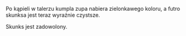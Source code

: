 Po kąpieli w talerzu kumpla zupa nabiera zielonkawego koloru, a futro skunksa jest teraz wyraźnie czystsze.

Skunks jest zadowolony.